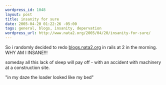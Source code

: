 ```yaml
--- 
wordpress_id: 1048
layout: post
title: insanity for sure
date: 2005-04-20 01:22:26 -05:00
tags: general, blogs, insanity, depervation
wordpress_url: http://www.nata2.org/2005/04/20/insanity-for-sure/
---
```

So i randomly decided to redo <a href="http://blogs.nata2.org">blogs.nata2.org</a> in rails at 2 in the morning. WHY AM I INSANE!!!

someday all this lack of sleep will pay off - with an accident with machinery at a construction site. 

"in my daze the loader looked like my bed"
